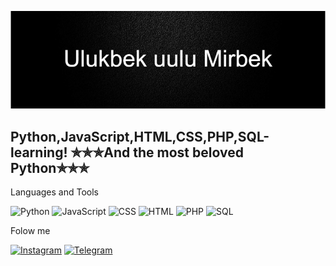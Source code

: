 [![Header](https://github.com/Mirbek-W/Mirbek-w/blob/main/assets/gifprof.gif)](https://www.sololearn.com/profile/12493044)


## Python,JavaScript,HTML,CSS,PHP,SQL-learning!       ✯✯✯And the most beloved Python✯✯✯

Languages and Tools

![Python](https://img.shields.io/badge/-Python-090909?style=for-the-badge&logo=Python)
![JavaScript](https://img.shields.io/badge/-JavaScript-090909?style=for-the-badge&logo=JavaScript&logoColor=FFDD55)
![CSS](https://img.shields.io/badge/-Css-090909?style=for-the-badge&logo=Css&logoColor=FFDD55)
![HTML](https://img.shields.io/badge/-Html-090909?style=for-the-badge&logo=Html&logoColor=FFDD55)
![PHP](https://img.shields.io/badge/-PHP-090909?style=for-the-badge&logo=PHP&logoColor=23AAF2)
![SQL](https://img.shields.io/badge/-SQL-090909?style=for-the-badge&logo=mysql&logoColor=23A8F2)

Folow me

[![Instagram](https://img.shields.io/badge/-Instagram-090909?style=for-the-badge&logo=Instagram&logoColor=DD4F43)](https://www.instagram.com/mirbek_w/)
[![Telegram](https://img.shields.io/badge/-Telegram-090909?style=for-the-badge&logo=Telegram&logoColor=23A8F2)](https://t.me/Mirbek_w)

